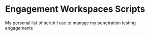 # Engagement Workspaces Scripts
My personal list of script I use to manage my penetration testing engagements

